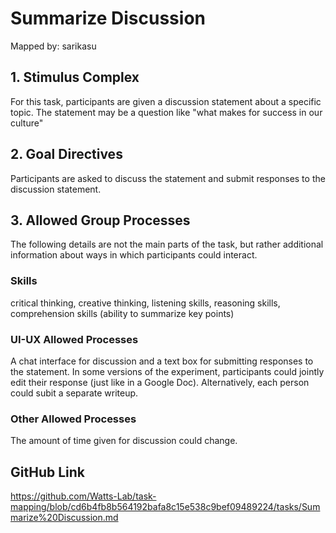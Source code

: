 # Summarize Discussion

Mapped by: sarikasu 

## 1. Stimulus Complex 
For this task, participants are given a discussion statement about a specific topic. The statement may be a question like "what makes for success in our culture"

## 2. Goal Directives 
Participants are asked to discuss the statement and submit responses to the discussion statement.

## 3. Allowed Group Processes 
The following details are not the main parts of the task, but rather additional information about ways in which participants could interact.

### Skills 
critical thinking, creative thinking, listening skills, reasoning skills, comprehension skills (ability to summarize key points)

### UI-UX Allowed Processes
A chat interface for discussion and a text box for submitting responses to the statement. In some versions of the experiment, participants could jointly edit their response (just like in a Google Doc). Alternatively, each person could subit a separate writeup.

### Other Allowed Processes
The amount of time given for discussion could change.

## GitHub Link 
https://github.com/Watts-Lab/task-mapping/blob/cd6b4fb8b564192bafa8c15e538c9bef09489224/tasks/Summarize%20Discussion.md
